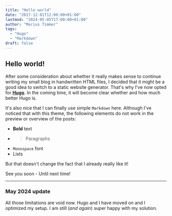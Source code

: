 ```yaml
---
title: "Hello world"
date: "2017-12-01T12:00:00+01:00"
lastmod: "2024-05-05T17:00:00+01:00"
author: "Marius Timmer"
tags: 
  - "Hugo"
  - "Markdown"
draft: false
---
```


## Hello world!
After some consideration about whether it really makes sense to continue
writing my small blog in handwritten HTML files, I decided that it might
be a good idea to switch to a static website generator. That's why I've
now opted for [**Hugo**](https://gohugo.io/). In the coming time, it will
become clear whether and how much better Hugo is.

It's also nice that I can finally use simple `Markdown` here. Although I've
noticed that with this theme, the following elements do not work in the
preview or overview of the posts:
 - **Bold** text
 - > Paragraphs
 - `Monospace` font
 - Lists

But that doesn't change the fact that I already really like it!

See you soon - Until next time!

---

### May 2024 update
All those limitations are void now. Hugo and I have moved on and I optimized
my setup. I am still (_and again_) super happy with my solution. 